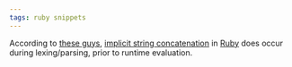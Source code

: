 ```yaml
---
tags: ruby snippets
---
```


According to [these guys](http://www.ruby-forum.com/topic/143266), [implicit string concatenation](/twitter/567) in [Ruby](/wiki/Ruby) does occur during lexing/parsing, prior to runtime evaluation.
